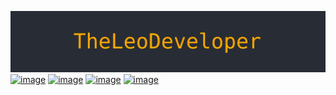 ![cover](cover_new.jpg)
[![image](https://img.shields.io/badge/YouTube-282C34?style=for-the-badge&logo=YouTube&logoColor=FFBF00)](https://www.youtube.com/channel/UCcaa30QRpntD4huideQsISg)
[![image](https://img.shields.io/badge/Discord-282C34?style=for-the-badge&logo=Discord&logoColor=FFBF00)](https://discord.gg/puuF2BbRwU)
[![image](https://img.shields.io/badge/Reddit-282C34?style=for-the-badge&logo=Reddit&logoColor=FFBF00)](https://reddit.com/u/TheLeoDeveloper)
[![image](https://img.shields.io/badge/Email-282C34?style=for-the-badge&logo=gmail&logoColor=FFBF00)](mailto:pycityproject@gmail.com)




